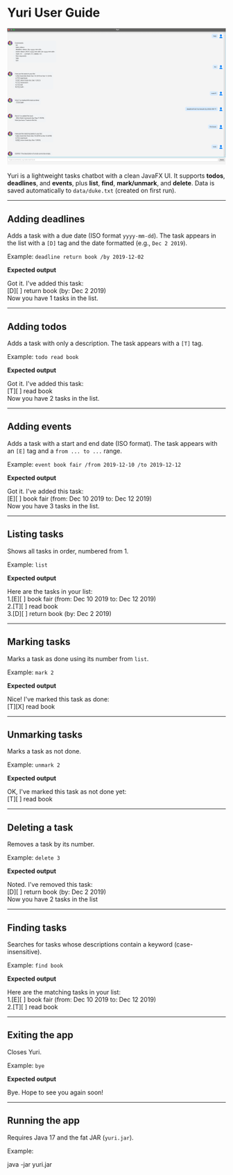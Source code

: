 # Yuri User Guide

![Product screenshot](Ui.png)

Yuri is a lightweight tasks chatbot with a clean JavaFX UI. It supports **todos**, **deadlines**, and **events**, plus **list**, **find**, **mark/unmark**, and **delete**. Data is saved automatically to `data/duke.txt` (created on first run).

---

## Adding deadlines

Adds a task with a due date (ISO format `yyyy-mm-dd`). The task appears in the list with a `[D]` tag and the date formatted (e.g., `Dec 2 2019`).

Example: `deadline return book /by 2019-12-02`

**Expected output**

Got it. I've added this task:   
[D][ ] return book (by: Dec 2 2019)     
Now you have 1 tasks in the list.


---

## Adding todos

Adds a task with only a description. The task appears with a `[T]` tag.

Example: `todo read book`

**Expected output**

Got it. I've added this task:   
[T][ ] read book        
Now you have 2 tasks in the list.   


---

## Adding events

Adds a task with a start and end date (ISO format). The task appears with an `[E]` tag and a `from ... to ...` range.

Example: `event book fair /from 2019-12-10 /to 2019-12-12`

**Expected output**

Got it. I've added this task:   
[E][ ] book fair (from: Dec 10 2019 to: Dec 12 2019)    
Now you have 3 tasks in the list.


---

## Listing tasks

Shows all tasks in order, numbered from 1.

Example: `list`

**Expected output**

Here are the tasks in your list:    
1.[E][ ] book fair (from: Dec 10 2019 to: Dec 12 2019)  
2.[T][ ] read book  
3.[D][ ] return book (by: Dec 2 2019)


---

## Marking tasks

Marks a task as done using its number from `list`.

Example: `mark 2`

**Expected output**

Nice! I've marked this task as done:    
[T][X] read book

---

## Unmarking tasks

Marks a task as not done.

Example: `unmark 2`

**Expected output**

OK, I've marked this task as not done yet:  
[T][ ] read book


---

## Deleting a task

Removes a task by its number.

Example: `delete 3`

**Expected output**

Noted. I've removed this task:  
[D][ ] return book (by: Dec 2 2019)     
Now you have 2 tasks in the list

---

## Finding tasks

Searches for tasks whose descriptions contain a keyword (case-insensitive).

Example: `find book`

**Expected output**

Here are the matching tasks in your list:   
1.[E][ ] book fair (from: Dec 10 2019 to: Dec 12 2019)  
2.[T][ ] read book


---

## Exiting the app

Closes Yuri.

Example: `bye`

**Expected output**

Bye. Hope to see you again soon!


---

## Running the app

Requires Java 17 and the fat JAR (`yuri.jar`).

Example:

java -jar yuri.jar